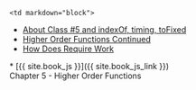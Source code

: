 	<td markdown="block">
* [About Class #5 and indexOf, timing, toFixed](slides/05/meta.html)
* [Higher Order Functions Continued](slides/04/higher-order-functions-continued.html#/14) 
* [How Does Require Work](slides/05/control-require.html)

</td>
	<td markdown="block">
* [{{ site.book_js }}]({{ site.book_js_link }}) <br> Chapter 5 - Higher Order Functions
</td>
	<td markdown="block">
</td>
